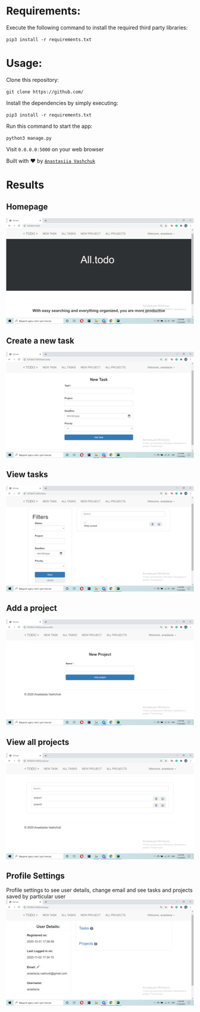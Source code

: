 # Requirements:

Execute the following command to install the required third party libraries:<br />

`pip3 install -r requirements.txt`

# Usage:
Clone this repository:

`git clone https://github.com/`

Install the dependencies by simply executing:

`pip3 install -r requirements.txt`

Run this command to start the app:

`python3 manage.py`

Visit `0.0.0.0:5000` on your web browser


Built with ♥ by [`Anastasiia Vashchuk`](http://www.omkarpathak.in/)

# Results

## Homepage

![Homepage](results/hp.png)


## Create a new task

![Creating a new task](results/newtsk.png)

## View tasks 

![Viewing tasks](results/tasks.png)

## Add a project

![ Creating a project](results/newpr.png)

## View all projects

![Viewing all projects](results/projects.png)

## Profile Settings
Profile settings to see user details, change email and see tasks and projects saved by particular user
![Profile Settings](results/ps.png)
